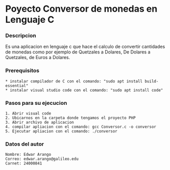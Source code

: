 # Poyecto Conversor de monedas en Lenguaje C


### Descripcion
Es una aplicacion en lenguaje c que hace el calculo de convertir cantidades de monedas como por ejemplo de Quetzales a Dolares, De Dolares a Quetzales, de Euros a Dolares.


### Prerequisitos
	* instalar compilador de C con el comando: "sudo apt install build-essential"
	* instalar visual studio code con el comando: "sudo apt install code" 


### Pasos para su ejecucion
	1. Abrir visual code
	2. Ubicarnos en la carpeta donde tengamos el proyecto PHP
	3. Abrir archivo de aplicacion
	4. compilar apliacion con el comando: gcc Conversor.c -o conversor
	5. Ejecutar apliacion con el comando: ./conversor


### Datos del autor 
	Nombre: Edwar Arango
	Correo: edwar.arango@galileo.edu
	Carnet: 24000841
